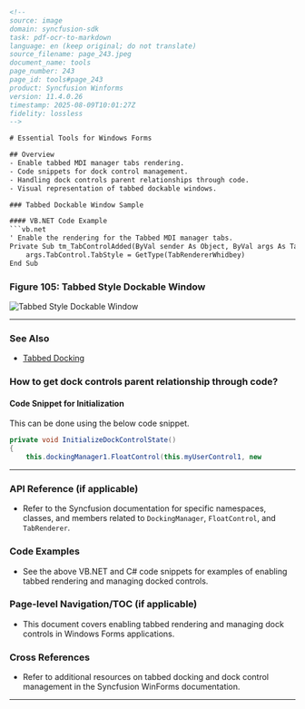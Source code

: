 ```html
<!-- 
source: image
domain: syncfusion-sdk
task: pdf-ocr-to-markdown
language: en (keep original; do not translate)
source_filename: page_243.jpeg
document_name: tools
page_number: 243
page_id: tools#page_243
product: Syncfusion Winforms
version: 11.4.0.26
timestamp: 2025-08-09T10:01:27Z
fidelity: lossless
-->

# Essential Tools for Windows Forms

## Overview
- Enable tabbed MDI manager tabs rendering.
- Code snippets for dock control management.
- Handling dock controls parent relationships through code.
- Visual representation of tabbed dockable windows.

### Tabbed Dockable Window Sample

#### VB.NET Code Example
```vb.net
' Enable the rendering for the Tabbed MDI manager tabs.
Private Sub tm_TabControlAdded(ByVal sender As Object, ByVal args As TabbedMDITabControlEventArgs)
    args.TabControl.TabStyle = GetType(TabRendererWhidbey)
End Sub
```

### Figure 105: Tabbed Style Dockable Window

![Tabbed Style Dockable Window](image_description_here)

---

### See Also
- [Tabbed Docking](#tabbed-docking)

### How to get dock controls parent relationship through code?

#### Code Snippet for Initialization

This can be done using the below code snippet.

```csharp
private void InitializeDockControlState()
{
    this.dockingManager1.FloatControl(this.myUserControl1, new
```

--- 

### API Reference (if applicable)
- Refer to the Syncfusion documentation for specific namespaces, classes, and members related to `DockingManager`, `FloatControl`, and `TabRenderer`.

### Code Examples
- See the above VB.NET and C# code snippets for examples of enabling tabbed rendering and managing docked controls.

### Page-level Navigation/TOC (if applicable)
- This document covers enabling tabbed rendering and managing dock controls in Windows Forms applications.

### Cross References
- Refer to additional resources on tabbed docking and dock control management in the Syncfusion WinForms documentation.

---

<!-- tags: [syncfusion, windowsforms, tabbedmdi, dockcontrols, tabrenders, codeexamples, version:11.4.0.26] keywords: [tabbed MDI, dock controls, parent relationship, code snippets, tabbed rendering] -->
```